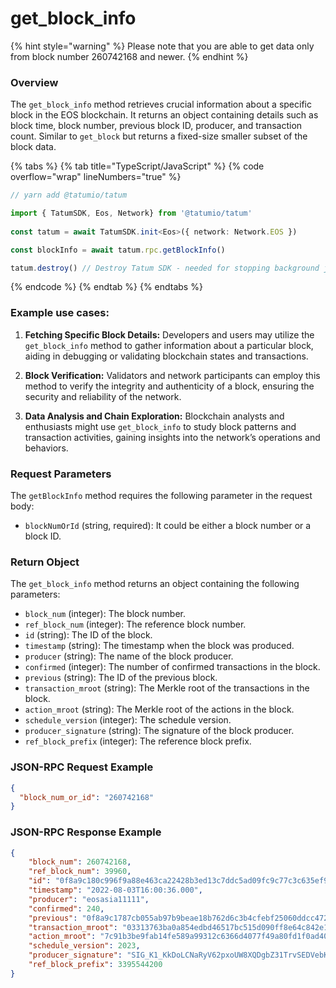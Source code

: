 # get_block_info

{% hint style="warning" %}
Please note that you are able to get data only from block number 260742168 and newer.
{% endhint %}

### Overview

The `get_block_info` method retrieves crucial information about a specific block in the EOS blockchain. It returns an object containing details such as block time, block number, previous block ID, producer, and transaction count. Similar to `get_block` but returns a fixed-size smaller subset of the block data.

{% tabs %}
{% tab title="TypeScript/JavaScript" %}
{% code overflow="wrap" lineNumbers="true" %}
```typescript
// yarn add @tatumio/tatum

import { TatumSDK, Eos, Network} from '@tatumio/tatum'
  
const tatum = await TatumSDK.init<Eos>({ network: Network.EOS })

const blockInfo = await tatum.rpc.getBlockInfo()

tatum.destroy() // Destroy Tatum SDK - needed for stopping background jobs
```
{% endcode %}
{% endtab %}
{% endtabs %}

### Example use cases:

1. **Fetching Specific Block Details:**
   Developers and users may utilize the `get_block_info` method to gather information about a particular block, aiding in debugging or validating blockchain states and transactions.

2. **Block Verification:**
   Validators and network participants can employ this method to verify the integrity and authenticity of a block, ensuring the security and reliability of the network.

3. **Data Analysis and Chain Exploration:**
   Blockchain analysts and enthusiasts might use `get_block_info` to study block patterns and transaction activities, gaining insights into the network’s operations and behaviors.

### Request Parameters

The `getBlockInfo` method requires the following parameter in the request body:

- `blockNumOrId` (string, required): It could be either a block number or a block ID.

### Return Object

The `get_block_info` method returns an object containing the following parameters:

- `block_num` (integer): The block number.
- `ref_block_num` (integer): The reference block number.
- `id` (string): The ID of the block.
- `timestamp` (string): The timestamp when the block was produced.
- `producer` (string): The name of the block producer.
- `confirmed` (integer): The number of confirmed transactions in the block.
- `previous` (string): The ID of the previous block.
- `transaction_mroot` (string): The Merkle root of the transactions in the block.
- `action_mroot` (string): The Merkle root of the actions in the block.
- `schedule_version` (integer): The schedule version.
- `producer_signature` (string): The signature of the block producer.
- `ref_block_prefix` (integer): The reference block prefix.

### JSON-RPC Request Example

```json
{
  "block_num_or_id": "260742168"
}
```
### JSON-RPC Response Example

```json
{
    "block_num": 260742168,
    "ref_block_num": 39960,
    "id": "0f8a9c180c996f9a88e463ca22428b3ed13c7ddc5ad09fc9c77c3c635ef9872b",
    "timestamp": "2022-08-03T16:00:36.000",
    "producer": "eosasia11111",
    "confirmed": 240,
    "previous": "0f8a9c1787cb055ab97b9beae18b762d6c3b4cfebf25060ddcc47213a2ef64d2",
    "transaction_mroot": "03313763ba0a854edbd46517bc515d090ff8e64c842e19ab91fb61f6f7bb0ce8",
    "action_mroot": "7c91b3be9fab14fe589a99312c6366d4077f49a80fd1f0ad4077f7575bbb4fe8",
    "schedule_version": 2023,
    "producer_signature": "SIG_K1_KkDoLCNaRyV62pxoUW8XQDgbZ31TrvSEDVebKFrL6fU8EsVkEFL7Wx8YMXyx2ydqY9KhPSYKQZD6dtD2cnbBmsETsZsdxt",
    "ref_block_prefix": 3395544200
}
```